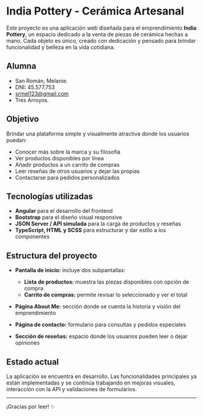 # India Pottery - Cerámica Artesanal

Este proyecto es una aplicación web diseñada para el emprendimiento **India Pottery**, un espacio dedicado a la venta de piezas de cerámica hechas a mano. Cada objeto es único, creado con dedicación y pensado para brindar funcionalidad y belleza en la vida cotidiana.

## Alumna
- San Román, Melanie.
- DNI: 45.577.753
- srmel123@gmail.com
- Tres Arroyos.

## Objetivo

Brindar una plataforma simple y visualmente atractiva donde los usuarios puedan:

- Conocer más sobre la marca y su filosofía
- Ver productos disponibles por línea
- Añadir productos a un carrito de compras
- Leer reseñas de otros usuarios y dejar las propias
- Contactarse para pedidos personalizados

## Tecnologías utilizadas

- **Angular** para el desarrollo del frontend  
- **Bootstrap** para el diseño visual responsive  
- **JSON Server / API simulada** para la carga de productos y reseñas  
- **TypeScript, HTML y SCSS** para estructurar y dar estilo a los componentes

## Estructura del proyecto

- **Pantalla de inicio:** incluye dos subpantallas:  
  - **Lista de productos:** muestra las piezas disponibles con opción de compra  
  - **Carrito de compras:** permite revisar lo seleccionado y ver el total  

- **Página About Me:** sección donde se cuenta la historia y visión del emprendimiento  
- **Página de contacto:** formulario para consultas y pedidos especiales  
- **Sección de reseñas:** espacio donde los usuarios pueden leer o dejar opiniones  

## Estado actual

La aplicación se encuentra en desarrollo. Las funcionalidades principales ya están implementadas y se continúa trabajando en mejoras visuales, interacción con la API y validaciones de formularios.

---

¡Gracias por leer! ✨
